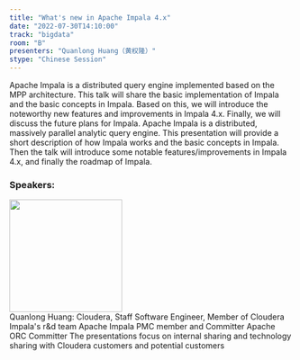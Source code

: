 ```yaml
---
title: "What's new in Apache Impala 4.x"
date: "2022-07-30T14:10:00"
track: "bigdata"
room: "B"
presenters: "Quanlong Huang（黄权隆）"
stype: "Chinese Session"
---
```

Apache Impala is a distributed query engine implemented based on the MPP architecture. This talk will share the basic implementation of Impala and the basic concepts in Impala. Based on this, we will introduce the noteworthy new features and improvements in Impala 4.x. Finally, we will discuss the future plans for Impala.
Apache Impala is a distributed, massively parallel analytic query engine. This presentation will provide a short description of how Impala works and the  basic concepts in Impala. Then the talk will introduce some notable features/improvements in Impala 4.x, and finally the roadmap of Impala.
 ### Speakers: 
 <img src="images/speaker/1075.png" width="200" /><br>Quanlong Huang: Cloudera, Staff Software Engineer, Member of Cloudera Impala's r&d team
Apache Impala PMC member and Committer
Apache ORC Committer
The presentations focus on internal sharing and technology sharing with Cloudera customers and potential customers

 